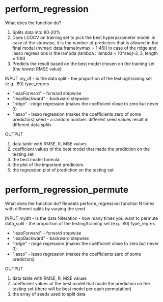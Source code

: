 # perform_regression

What does the function do?
1. Splits data into 80-20%
2. Does LOOCV on training set to pick the best hyperparameter model:
   in case of the stepwise, it is the number of predictors that is allowed in the final model (nvmax: data.frame(nvmax = 1:46)) 
   in case of the ridge and lasso regressions is the lambda (lambda : lambda = 10^seq(-3, 3, length = 100)
3. Predicts the result based on the best model chosen on the training set (the lowest RMSE value)


INPUT
my_df - is the data
split - the proportion of the testing/training set (e.g. .80)
type_regres
   - "leapForward" - forward stepwise
   - "leapBackward" - backward stepwise
   - "ridge" - ridge regression (makes the coefficient close to zero but never 0)
   - "lasso" - lasso regression (makes the coefficients zero of some predictors)
seed - a random number: different seed values result in different data splits


OUTPUT 
 1. data table with  RMSE, R, MSE values
 2. coefficient values of the best model that made the prediction on the testing set
 3. the best model formula 
 4. the plot of the important predictors
 5. the regression plot of prediction on the testing set


# perform_regression_permute
What does the function do?
Repeats perform_regression function N times with different splits by varying the seed

INPUT
mydtt - is the data
Niteration - how many times you want to permute
data_split - the proportion of the testing/training set (e.g. .80)
type_regres
   - "leapForward" - forward stepwise
   - "leapBackward" - backward stepwise
   - "ridge" - ridge regression (makes the coefficient close to zero but never 0)
   - "lasso" - lasso regression (makes the coefficients zero of some predictors)
 
OUTPUT 
1. data table with  RMSE, R, MSE values
2. coefficient values of the best model that made the prediction on the testing set (there will be best model per each permutation)
3. the array of seeds used to split data
